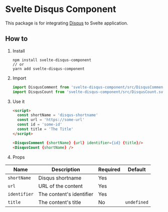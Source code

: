 # Svelte Disqus Component

This package is for integrating [Disqus](https://disqus.com) to Svelte application.

## How to

1. Install

    ```shell
    npm install svelte-disqus-component
    // or
    yarn add svelte-disqus-component
    ```

2. Import

    ```typescript
    import DisqusComment from 'svelte-disqus-component/src/DisqusComment.svelte';
    import DisqusCount from 'svelte-disqus-component/src/DisqusCount.svelte';
    ```

3. Use it

    ```html
    <script>
      const shortName = 'disqus-shortname'
      const url = 'https://some-url'
      const id = 'some-id'
      const title = 'The Title'
    </script>

    <DisqusComment {shortName} {url} identifier={id} {title}/>
    <DisqusCount {shortName} />
    ```

4. Props

  | Name  | Description  | Required | Default  |
  |---|---|---|---|
  | `shortName`  | Disqus shortname  | Yes |   |
  | `url` | URL of the content | Yes  |  |
  | `identifier` | The content's identifier | Yes  |  |
  | `title` | The content's title | No  | `undefined` |
